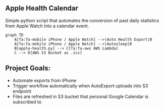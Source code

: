 ## Apple Health Calendar
Simple python script that automates the conversion of past daily statistics from Apple Watch into a calendar event.

```mermaid
graph TD
    A[fa:fa-mobile iPhone / Apple Watch] -->|Auto Health Export|B
    A[fa:fa-mobile iPhone / Apple Watch] -->|Autosleep|B
    B[apple-health.py] --> C[fa:fa-aws AWS Lambda]
    C --> D[AWS S3 Bucket as .ics]
```
## Project Goals:
- Automate exports from iPhone
- Trigger workflow automatically when AutoExport uploads into S3 endpoint
- Files are refreshed in S3 bucket that personal Google Calendar is subscribed to